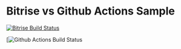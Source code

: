 # Bitrise vs Github Actions Sample

[![Bitrise Build Status](https://app.bitrise.io/app/f5f4803bf4214f89/status.svg?token=0wnVDKxaqWzaKmTJiBsiqg&branch=master)](https://app.bitrise.io/app/f5f4803bf4214f89)

[![Github Actions Build Status](https://github.com/murgupluoglu/bitrise-vs-github-actions-android/actions/workflows/build.yml/badge.svg)
